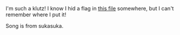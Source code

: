 I'm such a klutz! I know I hid a flag in [this file](${scarboroughfair_mp3}) somewhere, but I can't remember where I put it!

Song is from sukasuka.